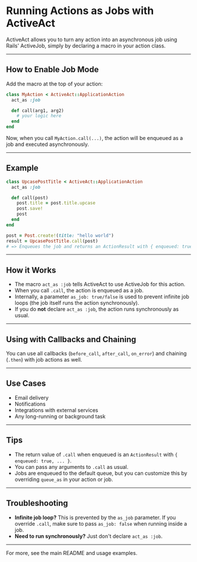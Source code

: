 # Running Actions as Jobs with ActiveAct

ActiveAct allows you to turn any action into an asynchronous job using Rails' ActiveJob, simply by declaring a macro in your action class.

---

## How to Enable Job Mode

Add the macro at the top of your action:

```ruby
class MyAction < ActiveAct::ApplicationAction
  act_as :job

  def call(arg1, arg2)
    # your logic here
  end
end
```

Now, when you call `MyAction.call(...)`, the action will be enqueued as a job and executed asynchronously.

---

## Example

```ruby
class UpcasePostTitle < ActiveAct::ApplicationAction
  act_as :job

  def call(post)
    post.title = post.title.upcase
    post.save!
    post
  end
end

post = Post.create!(title: "hello world")
result = UpcasePostTitle.call(post)
# => Enqueues the job and returns an ActionResult with { enqueued: true, ... }
```

---

## How it Works

- The macro `act_as :job` tells ActiveAct to use ActiveJob for this action.
- When you call `.call`, the action is enqueued as a job.
- Internally, a parameter `as_job: true/false` is used to prevent infinite job loops (the job itself runs the action synchronously).
- If you do **not** declare `act_as :job`, the action runs synchronously as usual.

---

## Using with Callbacks and Chaining

You can use all callbacks (`before_call`, `after_call`, `on_error`) and chaining (`.then`) with job actions as well.

---

## Use Cases

- Email delivery
- Notifications
- Integrations with external services
- Any long-running or background task

---

## Tips

- The return value of `.call` when enqueued is an `ActionResult` with `{ enqueued: true, ... }`.
- You can pass any arguments to `.call` as usual.
- Jobs are enqueued to the default queue, but you can customize this by overriding `queue_as` in your action or job.

---

## Troubleshooting

- **Infinite job loop?** This is prevented by the `as_job` parameter. If you override `.call`, make sure to pass `as_job: false` when running inside a job.
- **Need to run synchronously?** Just don't declare `act_as :job`.

---

For more, see the main README and usage examples. 